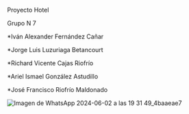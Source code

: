 Proyecto Hotel 

Grupo N 7

*Iván Alexander Fernández Cañar

*Jorge Luis Luzuriaga Betancourt

*Richard Vicente Cajas Riofrío

*Ariel Ismael González Astudillo

*José Francisco Riofrío Maldonado



![Imagen de WhatsApp 2024-06-02 a las 19 31 49_4baaeae7](https://github.com/JOSERiofrio2002/HotelPyoecto/assets/166523048/e027a649-0cc2-422a-9306-ab6e3904a26b)
